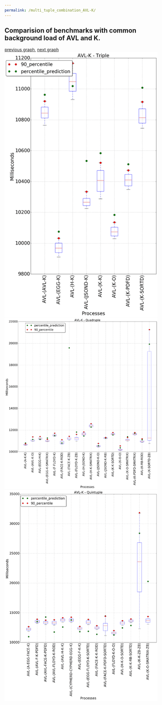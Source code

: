```yaml
---
permalink: /multi_tuple_combination_AVL-K/
---
```



## Comparision of benchmarks with common background load of AVL and K.

[previous graph](../multi_tuple_combination_AVL-JSOND/), [next graph](../multi_tuple_combination_AVL-O/)
![graph figure](./images/triple/AVL/AVL-K_box.png)![graph figure](./images/quadruple/AVL/AVL-K_box.png)![graph figure](./images/quintuple/AVL/AVL-K_box.png)